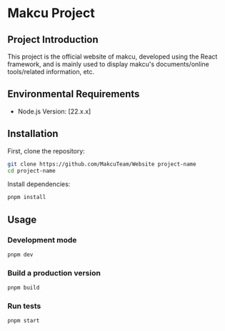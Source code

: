 # Makcu Project

## Project Introduction

This project is the official website of makcu, developed using the React framework, and is mainly used to display makcu's documents/online tools/related information, etc.

## Environmental Requirements
- Node.js Version: [22.x.x]

## Installation

First, clone the repository:

```bash
git clone https://github.com/MakcuTeam/Website project-name
cd project-name
```

Install dependencies:

```bash
pnpm install
```

## Usage

### Development mode

```bash
pnpm dev
```

### Build a production version

```bash
pnpm build
```

### Run tests

```bash
pnpm start
```